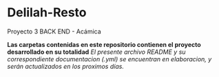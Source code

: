 # Delilah-Resto
Proyecto 3 BACK END - Acámica

**Las carpetas contenidas en este repositorio contienen el proyecto desarrollado en su totalidad**
*El presente archivo README y su correspondiente documentacion (.yml) se encuentran en elaboracion, y serán actualizados en los proximos días.*